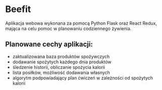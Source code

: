 # Beefit
Aplikacja webowa wykonana za pomocą Python Flask oraz React Redux, mająca na celu pomoc w planowaniu codziennego żywienia. 

## Planowane cechy aplikacji:

+ zaktualizowana baza produktów spożywczych
+ dodawanie spożytych każdego dnia produktów
+ śledzenie historii, obliczanie spożycia kalorii
+ lista posiłków, możliwość dodawania własnych
+ algorytm podpowiadający plan ćwiczeń w zależności od spożytych kalorii
